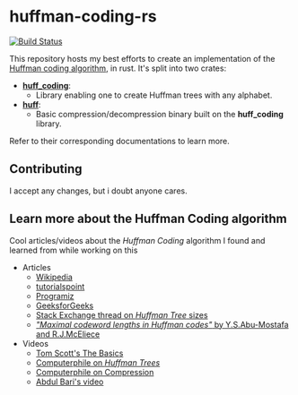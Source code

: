 # **huffman-coding-rs**

[![Build Status](https://travis-ci.com/kxlsx/huffman-coding-rs.svg?branch=master)](https://travis-ci.com/k-xlsx/huffman-coding-rs)

This repository hosts my best efforts to create an implementation of the [Huffman coding algorithm](https://en.wikipedia.org/wiki/Huffman_coding), in rust.
It's split into two crates:

- [**huff_coding**][lib]:
  - Library enabling one to create Huffman trees with any alphabet.
- [**huff**][bin]:
  - Basic compression/decompression binary built on the **huff_coding** library.

Refer to their corresponding documentations to learn more.

## Contributing

I accept any changes, but i doubt anyone cares.

## Learn more about the Huffman Coding algorithm

Cool articles/videos about the *Huffman Coding* algorithm I found and learned from while working on this

- Articles
  - [Wikipedia](https://en.wikipedia.org/wiki/Huffman_coding)
  - [tutorialspoint](https://www.tutorialspoint.com/huffman-coding)
  - [Programiz](https://www.programiz.com/dsa/huffman-coding)
  - [GeeksforGeeks](https://www.geeksforgeeks.org/huffman-coding-greedy-algo-3/)
  - [Stack Exchange thread on *Huffman Tree* sizes](https://cs.stackexchange.com/questions/75542/maximum-size-of-huffman-codes-for-an-alphabet-containing-256-letters)
  - [*"Maximal codeword lengths in Huffman codes"* by Y.S.Abu-Mostafa and R.J.McEliece](https://www.sciencedirect.com/science/article/pii/S089812210000119X)
- Videos
  - [Tom Scott's The Basics](https://www.youtube.com/watch?v=JsTptu56GM8)
  - [Computerphile on *Huffman Trees*](https://www.youtube.com/watch?v=umTbivyJoiI)
  - [Computerphile on Compression](https://www.youtube.com/watch?v=Lto-ajuqW3w)
  - [Abdul Bari's video](https://www.youtube.com/watch?v=co4_ahEDCho)

[lib]:https://github.com/kxlsx/huffman-coding-rs/tree/master/huff_coding
[bin]:https://github.com/kxlsx/huffman-coding-rs/tree/master/huff
